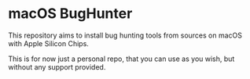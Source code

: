 # macOS BugHunter

This repository aims to install bug hunting tools from sources on macOS with
Apple Silicon Chips.

This is for now just a personal repo, that you can use as you wish, but without
any support provided.